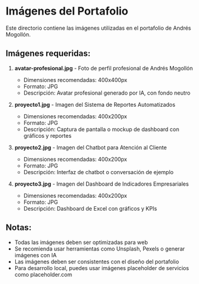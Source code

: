 # Imágenes del Portafolio

Este directorio contiene las imágenes utilizadas en el portafolio de Andrés Mogollón.

## Imágenes requeridas:

1. **avatar-profesional.jpg** - Foto de perfil profesional de Andrés Mogollón
   - Dimensiones recomendadas: 400x400px
   - Formato: JPG
   - Descripción: Avatar profesional generado por IA, con fondo neutro

2. **proyecto1.jpg** - Imagen del Sistema de Reportes Automatizados
   - Dimensiones recomendadas: 400x200px
   - Formato: JPG
   - Descripción: Captura de pantalla o mockup de dashboard con gráficos y reportes

3. **proyecto2.jpg** - Imagen del Chatbot para Atención al Cliente
   - Dimensiones recomendadas: 400x200px
   - Formato: JPG
   - Descripción: Interfaz de chatbot o conversación de ejemplo

4. **proyecto3.jpg** - Imagen del Dashboard de Indicadores Empresariales
   - Dimensiones recomendadas: 400x200px
   - Formato: JPG
   - Descripción: Dashboard de Excel con gráficos y KPIs

## Notas:
- Todas las imágenes deben ser optimizadas para web
- Se recomienda usar herramientas como Unsplash, Pexels o generar imágenes con IA
- Las imágenes deben ser consistentes con el diseño del portafolio
- Para desarrollo local, puedes usar imágenes placeholder de servicios como placeholder.com
